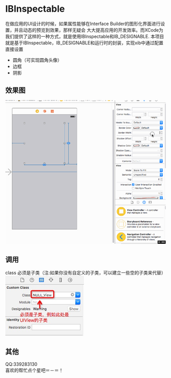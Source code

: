 # IBInspectable
在做应用的UI设计的时候，如果属性能够在Interface Builder的图形化界面进行设置，并且动态的预览到效果，那样无疑会                                    大大提高应用的开发效率。而XCode为我们提供了这样的一种方式，就是使用IBInspectable和IB_DESIGNABLE.
本项目就是基于IBInspectable，IB_DESIGNABLE和运行时的封装，实现xib中通过配置直接设置<br>
* 圆角（可实现圆角头像）
* 边框
* 阴影

## 效果图
   ![](https://github.com/xuzeyu/IBInspectable/blob/master/show.gif)

## 调用
   class 必须是子类（注:如果你没有自定义的子类，可以建立一些空的子类来代替）
   <br>
   ![](https://github.com/xuzeyu/IBInspectable/blob/master/1.png)

## 其他
  QQ:339283130 <br>
  喜欢的帮忙点个星吧＝－＝！




